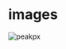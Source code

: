 # images

![peakpx](https://github.com/user-attachments/assets/f2171385-7c5c-4007-b4ea-4fc6e56c5130)
